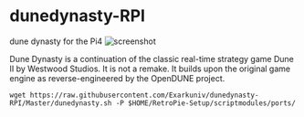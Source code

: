 # dunedynasty-RPI
dune dynasty for the Pi4
![screenshot](http://sourceforge.net/projects/dunedynasty/screenshots/screenshot_hark2.png)

Dune Dynasty is a continuation of the classic real-time strategy game Dune II by Westwood Studios. It is not a remake. It builds upon the original game engine as reverse-engineered by the OpenDUNE project.


```
wget https://raw.githubusercontent.com/Exarkuniv/dunedynasty-RPI/Master/dunedynasty.sh -P $HOME/RetroPie-Setup/scriptmodules/ports/
```
